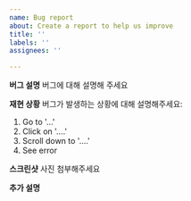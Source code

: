 ```yaml
---
name: Bug report
about: Create a report to help us improve
title: ''
labels: ''
assignees: ''

---
```


**버그 설명**
버그에 대해 설명해 주세요

**재현 상황**
버그가 발생하는 상황에 대해 설명해주세요:
1. Go to '...'
2. Click on '....'
3. Scroll down to '....'
4. See error

**스크린샷**
사진 첨부해주세요

**추가 설명**
